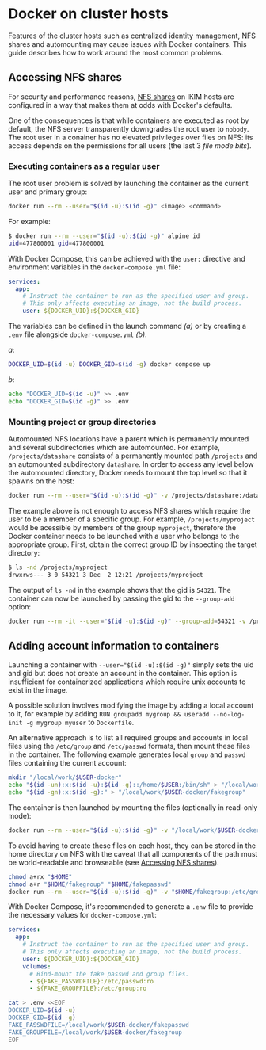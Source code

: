 # Docker on cluster hosts

Features of the cluster hosts such as centralized identity management, NFS shares and automounting may cause issues with Docker containers. This guide describes how to work around the most common problems.

## Accessing NFS shares

For security and performance reasons, [NFS shares](getting-started.md#where-to-store-your-data) on IKIM hosts are configured in a way that makes them at odds with Docker's defaults.

One of the consequences is that while containers are executed as root by default, the NFS server transparently downgrades the root user to `nobody`. The root user in a conainer has no elevated privileges over files on NFS: its access depends on the permissions for all users (the last 3 _file mode bits_).

### Executing containers as a regular user

The root user problem is solved by launching the container as the current user and primary group:

```sh
docker run --rm --user="$(id -u):$(id -g)" <image> <command>
```

For example:

```sh
$ docker run --rm --user="$(id -u):$(id -g)" alpine id
uid=477800001 gid=477800001
```

With Docker Compose, this can be achieved with the `user:` directive and environment variables in the `docker-compose.yml` file:

```yml
services:
  app:
    # Instruct the container to run as the specified user and group.
    # This only affects executing an image, not the build process.
    user: ${DOCKER_UID}:${DOCKER_GID}
```

The variables can be defined in the launch command _(a)_ or by creating a `.env` file alongside `docker-compose.yml` _(b)_.

_a_:

```sh
DOCKER_UID=$(id -u) DOCKER_GID=$(id -g) docker compose up
```

_b_:

```sh
echo "DOCKER_UID=$(id -u)" >> .env
echo "DOCKER_GID=$(id -g)" >> .env
```

### Mounting project or group directories

Automounted NFS locations have a parent which is permanently mounted and several subdirectories which are automounted. For example, `/projects/datashare` consists of a permanently mounted path `/projects` and an automounted subdirectory `datashare`. In order to access any level below the automounted directory, Docker needs to mount the top level so that it spawns on the host:

```sh
docker run --rm --user="$(id -u):$(id -g)" -v /projects/datashare:/datashare alpine ls /datashare
```

The example above is not enough to access NFS shares which require the user to be a member of a specific group. For example, `/projects/myproject` would be acessible by members of the group `myproject`, therefore the Docker container needs to be launched with a user who belongs to the appropriate group. First, obtain the correct group ID by inspecting the target directory:

```sh
$ ls -nd /projects/myproject
drwxrws--- 3 0 54321 3 Dec  2 12:21 /projects/myproject
```

The output of `ls -nd` in the example shows that the gid is `54321`. The container can now be launched by passing the gid to the `--group-add` option:

```sh
docker run --rm -it --user="$(id -u):$(id -g)" --group-add=54321 -v /projects/myproject:/myproject alpine
```

## Adding account information to containers

Launching a container with `--user="$(id -u):$(id -g)"` simply sets the uid and gid but does not create an account in the container. This option is insufficient for containerized applications which require unix accounts to exist in the image.

A possible solution involves modifying the image by adding a local account to it, for example by adding `RUN groupadd mygroup && useradd --no-log-init -g mygroup myuser` to `Dockerfile`.

An alternative approach is to list all required groups and accounts in local files using the `/etc/group` and `/etc/passwd` formats, then mount these files in the container. The following example generates local `group` and `passwd` files containing the current account:

```sh
mkdir "/local/work/$USER-docker"
echo "$(id -un):x:$(id -u):$(id -g)::/home/$USER:/bin/sh" > "/local/work/$USER-docker/fakepasswd"
echo "$(id -gn):x:$(id -g):" > "/local/work/$USER-docker/fakegroup"
```

The container is then launched by mounting the files (optionally in read-only mode):

```sh
docker run --rm --user="$(id -u):$(id -g)" -v "/local/work/$USER-docker/fakegroup:/etc/group:ro" -v "/local/work/$USER-docker/fakepasswd:/etc/passwd:ro" <image> <command>
```

To avoid having to create these files on each host, they can be stored in the home directory on NFS with the caveat that all components of the path must be world-readable and browseable (see [Accessing NFS shares](docker.md#accessing-nfs-shares)).

```sh
chmod a+rx "$HOME"
chmod a+r "$HOME/fakegroup" "$HOME/fakepasswd"
docker run --rm --user="$(id -u):$(id -g)" -v "$HOME/fakegroup:/etc/group:ro" -v "$HOME/fakepasswd:/etc/passwd:ro" <image> <command>
```

With Docker Compose, it's recommended to generate a `.env` file to provide the necessary values for `docker-compose.yml`:

```yml
services:
  app:
    # Instruct the container to run as the specified user and group.
    # This only affects executing an image, not the build process.
    user: ${DOCKER_UID}:${DOCKER_GID}
    volumes:
      # Bind-mount the fake passwd and group files.
      - ${FAKE_PASSWDFILE}:/etc/passwd:ro
      - ${FAKE_GROUPFILE}:/etc/group:ro
```

```sh
cat > .env <<EOF
DOCKER_UID=$(id -u)
DOCKER_GID=$(id -g)
FAKE_PASSWDFILE=/local/work/$USER-docker/fakepasswd
FAKE_GROUPFILE=/local/work/$USER-docker/fakegroup
EOF
```
